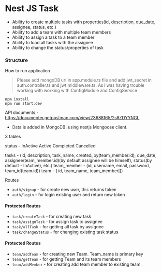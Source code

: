 # Nest JS Task

- Ability to create multiple tasks with properties(id, description, due_date, assignee, status, etc.)
- Ability to add a team with multiple team members
- Ability to assign a task to a team member
- Ability to load all tasks with the assignee
- Ability to change the status/properties of task

### Structure

How to run application

> Please add mongoDB url in app.module.ts file and add jwt_secret in auth.controller.ts and jwt.middleware.ts. As i was having trouble working with working with ConfigModule and ConfigService

```
npm install
npm run start:dev

```

API documents - https://documenter.getpostman.com/view/23688165/2s8ZDYYNGL

- Data is added in MongoDB. using nestjs Mongoose client.

3 tables

status -
InActive
Active
Completed
Cancelled

tasks - (id, description, task_name, created_by(team_member.id), due_date, assignee(team_member.id)(by default assignee will be himself), status(by default - InActive), etc.)
team_member - (id, username, email, password, team_id(team.id))
team - ( id, team_name, team_member[])

Routes

- `auth/signup` - for create new user, this returns token
- `auth/login` - for login existing user and return new token

#### Protected Routes

- `task/createTask` - for creating new task
- `task/assignTask` - for assign task to assignee
- `task/allTask` - for getting all task by assignee
- `task/changeStatus` - for changing existing task status

#### Protected Routes

- `team/addTeam` - for creating new Team. Team_name is primary key
- `team/getTeam` - for getting Team and its team members
- `team/addMember` - for creating add team member to existing team.

